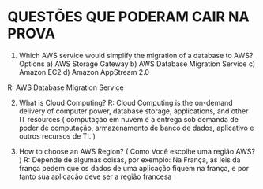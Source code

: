# QUESTÕES QUE PODERAM CAIR NA PROVA

1. Which AWS service would simplify the migration of a database to AWS?
   Options
   a) AWS Storage Gateway
   b) AWS Database Migration Service
   c) Amazon EC2
   d) Amazon AppStream 2.0

R: AWS Database Migration Service

2. What is Cloud Computing?
   R: Cloud Computing is the on-demand delivery of computer power, database storage, applications, and other IT resources ( computação em nuvem é a entrega sob demanda de poder de computação, armazenamento de banco de dados, aplicativo e outros recursos de TI. )

3. How to choose an AWS Region? ( Como Você escolhe uma região AWS? )
   R: Depende de algumas coisas, por exemplo: Na França, as leis da frança pedem que os dados de uma aplicação fiquem na frança, e por tanto sua aplicação deve ser a região francesa

